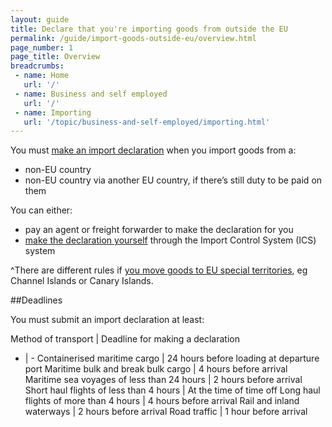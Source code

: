 ```yaml
---
layout: guide
title: Declare that you're importing goods from outside the EU
permalink: /guide/import-goods-outside-eu/overview.html
page_number: 1
page_title: Overview
breadcrumbs:
 - name: Home
   url: '/'
 - name: Business and self employed
   url: '/'
 - name: Importing
   url: '/topic/business-and-self-employed/importing.html'   
---
```


You must [make an import declaration](/guide/import-goods-outside-eu/make-import-declaration.html) when you import goods from a:

- non-EU country
- non-EU country via another EU country, if there’s still duty to be paid on them

You can either:

- pay an agent or freight forwarder to make the declaration for you
- [make the declaration yourself](/guide/import-goods-outside-eu/make-import-declaration.html) through the Import Control System (ICS) system

^There are different rules if [you move goods to EU special territories](/guide/move-goods-eu/special-territories.html), eg Channel Islands or Canary Islands.

##Deadlines

You must submit an import declaration at least:

Method of transport | Deadline for making a declaration
- | -
Containerised maritime cargo | 24 hours before loading at departure port
Maritime bulk and break bulk cargo | 4 hours before arrival
Maritime sea voyages of less than 24 hours | 2 hours before arrival
Short haul flights of less than 4 hours | At the time of time off
Long haul flights of more than 4 hours | 4 hours before arrival
Rail and inland waterways | 2 hours before arrival
Road traffic | 1 hour before arrival

